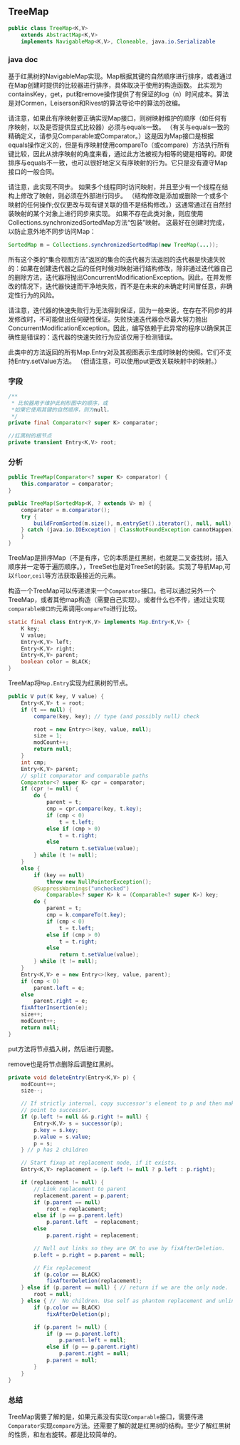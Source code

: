 ## TreeMap

```java
public class TreeMap<K,V>
    extends AbstractMap<K,V>
    implements NavigableMap<K,V>, Cloneable, java.io.Serializable
```

### java doc

基于红黑树的NavigableMap实现。Map根据其键的自然顺序进行排序，或者通过在Map创建时提供的比较器进行排序，具体取决于使用的构造函数。
此实现为containsKey，get，put和remove操作提供了有保证的log（n）时间成本。算法是对Cormen，Leiserson和Rivest的算法导论中的算法的改编。

请注意，如果此有序映射要正确实现Map接口，则树映射维护的顺序（如任何有序映射，以及是否提供显式比较器）必须与equals一致。 （有关与equals一致的精确定义，请参见Comparable或Comparator。）这是因为Map接口是根据equals操作定义的，但是有序映射使用compareTo（或compare）方法执行所有键比较，因此从排序映射的角度来看，通过此方法被视为相等的键是相等的。即使排序与equals不一致，也可以很好地定义有序映射的行为。它只是没有遵守Map接口的一般合同。

请注意，此实现不同步。 如果多个线程同时访问映射，并且至少有一个线程在结构上修改了映射，则必须在外部进行同步。 （结构修改是添加或删除一个或多个映射的任何操作;仅仅更改与现有键关联的值不是结构修改。）这通常通过在自然封装映射的某个对象上进行同步来实现。 如果不存在此类对象，则应使用Collections.synchronizedSortedMap方法“包装”映射。 这最好在创建时完成，以防止意外地不同步访问Map：

```java
SortedMap m = Collections.synchronizedSortedMap(new TreeMap(...));
```

所有这个类的“集合视图方法”返回的集合的迭代器方法返回的迭代器是快速失败的：如果在创建迭代器之后的任何时候对映射进行结构修改，除非通过迭代器自己的删除方法，迭代器将抛出ConcurrentModificationException。因此，在并发修改的情况下，迭代器快速而干净地失败，而不是在未来的未确定时间冒任意，非确定性行为的风险。

请注意，迭代器的快速失败行为无法得到保证，因为一般来说，在存在不同步的并发修改时，不可能做出任何硬性保证。失败快速迭代器会尽最大努力抛出ConcurrentModificationException。因此，编写依赖于此异常的程序以确保其正确性是错误的：迭代器的快速失败行为应该仅用于检测错误。

此类中的方法返回的所有Map.Entry对及其视图表示生成时映射的快照。它们不支持Entry.setValue方法。 （但请注意，可以使用put更改关联映射中的映射。）

### 字段

```java
/**
 * 比较器用于维护此树形图中的顺序，或
 *如果它使用其键的自然顺序，则为null。
 */
private final Comparator<? super K> comparator;

//红黑树的根节点
private transient Entry<K,V> root;

```

### 分析

```java
public TreeMap(Comparator<? super K> comparator) {
    this.comparator = comparator;
}
```

```java
public TreeMap(SortedMap<K, ? extends V> m) {
    comparator = m.comparator();
    try {
        buildFromSorted(m.size(), m.entrySet().iterator(), null, null);
    } catch (java.io.IOException | ClassNotFoundException cannotHappen) {
    }
}
```

TreeMap是排序Map（不是有序，它的本质是红黑树，也就是二叉查找树，插入顺序并一定等于遍历顺序。），TreeSet也是对TreeSet的封装。实现了导航Map,可以`floor`,`ceil`等方法获取最接近的元素。

构造一个TreeMap可以传递进来一个`Comparator`接口。也可以通过另外一个TreeMap，或者其他map构造（需要自己实现）。或者什么也不传，通过让实现`comparable接口的`元素调用`compareTo`进行比较。

```java
static final class Entry<K,V> implements Map.Entry<K,V> {
    K key;
    V value;
    Entry<K,V> left;
    Entry<K,V> right;
    Entry<K,V> parent;
    boolean color = BLACK;
}
```

TreeMap将`Map.Entry`实现为红黑树的节点。



```java
public V put(K key, V value) {
    Entry<K,V> t = root;
    if (t == null) {
        compare(key, key); // type (and possibly null) check

        root = new Entry<>(key, value, null);
        size = 1;
        modCount++;
        return null;
    }
    int cmp;
    Entry<K,V> parent;
    // split comparator and comparable paths
    Comparator<? super K> cpr = comparator;
    if (cpr != null) {
        do {
            parent = t;
            cmp = cpr.compare(key, t.key);
            if (cmp < 0)
                t = t.left;
            else if (cmp > 0)
                t = t.right;
            else
                return t.setValue(value);
        } while (t != null);
    }
    else {
        if (key == null)
            throw new NullPointerException();
        @SuppressWarnings("unchecked")
            Comparable<? super K> k = (Comparable<? super K>) key;
        do {
            parent = t;
            cmp = k.compareTo(t.key);
            if (cmp < 0)
                t = t.left;
            else if (cmp > 0)
                t = t.right;
            else
                return t.setValue(value);
        } while (t != null);
    }
    Entry<K,V> e = new Entry<>(key, value, parent);
    if (cmp < 0)
        parent.left = e;
    else
        parent.right = e;
    fixAfterInsertion(e);
    size++;
    modCount++;
    return null;
}
```

put方法将节点插入树，然后进行调整。

remove也是将节点删除后调整红黑树。

```java
private void deleteEntry(Entry<K,V> p) {
    modCount++;
    size--;

    // If strictly internal, copy successor's element to p and then make p
    // point to successor.
    if (p.left != null && p.right != null) {
        Entry<K,V> s = successor(p);
        p.key = s.key;
        p.value = s.value;
        p = s;
    } // p has 2 children

    // Start fixup at replacement node, if it exists.
    Entry<K,V> replacement = (p.left != null ? p.left : p.right);

    if (replacement != null) {
        // Link replacement to parent
        replacement.parent = p.parent;
        if (p.parent == null)
            root = replacement;
        else if (p == p.parent.left)
            p.parent.left  = replacement;
        else
            p.parent.right = replacement;

        // Null out links so they are OK to use by fixAfterDeletion.
        p.left = p.right = p.parent = null;

        // Fix replacement
        if (p.color == BLACK)
            fixAfterDeletion(replacement);
    } else if (p.parent == null) { // return if we are the only node.
        root = null;
    } else { //  No children. Use self as phantom replacement and unlink.
        if (p.color == BLACK)
            fixAfterDeletion(p);

        if (p.parent != null) {
            if (p == p.parent.left)
                p.parent.left = null;
            else if (p == p.parent.right)
                p.parent.right = null;
            p.parent = null;
        }
    }
}
```

### 总结

TreeMap需要了解的是，如果元素没有实现`Comparable`接口，需要传递`Comparator`实现`compare`方法。还需要了解的就是红黑树的结构。至少了解红黑树的性质，和左右旋转。都是比较简单的。